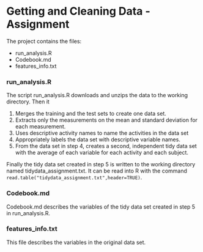 # Getting and Cleaning Data - Assignment

The project contains the files:

* run_analysis.R
* Codebook.md
* features_info.txt

### run_analysis.R

The script run_analysis.R downloads and unzips the data to the working directory. Then it  
1. Merges the training and the test sets to create one data set.  
2. Extracts only the measurements on the mean and standard deviation for each measurement.  
3. Uses descriptive activity names to name the activities in the data set  
4. Appropriately labels the data set with descriptive variable names.  
5. From the data set in step 4, creates a second, independent tidy data set with the average of each variable for each activity and each subject.

Finally the tidy data set created in step 5 is written to the working directory named tidydata_assignment.txt. 
It can be read into R with the command
`read.table("tidydata_assignment.txt",header=TRUE)`.

### Codebook.md

Codebook.md describes the variables of the tidy data set created in step 5 in run_analysis.R.

### features_info.txt

This file describes the variables in the original data set.


 

